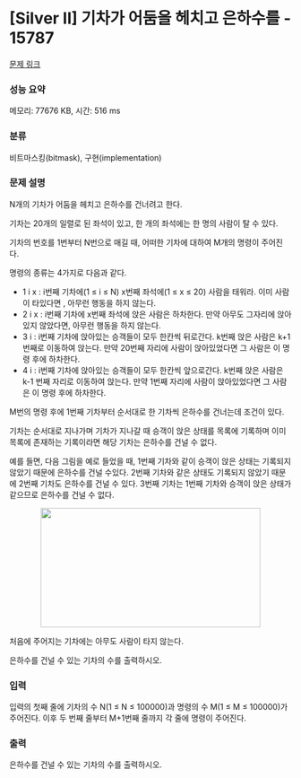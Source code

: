 # [Silver II] 기차가 어둠을 헤치고 은하수를 - 15787 

[문제 링크](https://www.acmicpc.net/problem/15787) 

### 성능 요약

메모리: 77676 KB, 시간: 516 ms

### 분류

비트마스킹(bitmask), 구현(implementation)

### 문제 설명

<p>N개의 기차가 어둠을 헤치고 은하수를 건너려고 한다.</p>

<p>기차는 20개의 일렬로 된 좌석이 있고, 한 개의 좌석에는 한 명의 사람이 탈 수 있다. </p>

<p>기차의 번호를 1번부터 N번으로 매길 때, 어떠한 기차에 대하여 M개의 명령이 주어진다.</p>

<p>명령의 종류는 4가지로 다음과 같다.</p>

<ul>
	<li>1 i x : i번째 기차에(1 ≤ i ≤ N) x번째 좌석에(1 ≤ x ≤ 20) 사람을 태워라. 이미 사람이 타있다면 , 아무런 행동을 하지 않는다.</li>
	<li>2 i x : i번째 기차에 x번째 좌석에 앉은 사람은 하차한다. 만약 아무도 그자리에 앉아있지 않았다면, 아무런 행동을 하지 않는다.</li>
	<li>3 i : i번째 기차에 앉아있는 승객들이 모두 한칸씩 뒤로간다. k번째 앉은 사람은 k+1번째로 이동하여 앉는다. 만약 20번째 자리에 사람이 앉아있었다면 그 사람은 이 명령 후에 하차한다.</li>
	<li>4 i : i번째 기차에 앉아있는 승객들이 모두 한칸씩 앞으로간다. k번째 앉은 사람은 k-1 번째 자리로 이동하여 앉는다. 만약 1번째 자리에 사람이 앉아있었다면 그 사람은 이 명령 후에 하차한다.</li>
</ul>

<p>M번의 명령 후에 1번째 기차부터 순서대로 한 기차씩 은하수를 건너는데 조건이 있다.</p>

<p>기차는 순서대로 지나가며 기차가 지나갈 때 승객이 앉은 상태를 목록에 기록하며 이미 목록에 존재하는 기록이라면 해당 기차는 은하수를 건널 수 없다.</p>

<p>예를 들면, 다음 그림을 예로 들었을 때, 1번째 기차와 같이 승객이 앉은 상태는 기록되지 않았기 때문에 은하수를 건널 수있다. 2번째 기차와 같은 상태도 기록되지 않았기 때문에 2번째 기차도 은하수를 건널 수 있다. 3번째 기차는 1번째 기차와 승객이 앉은 상태가 같으므로 은하수를 건널 수 없다.</p>

<p style="text-align: center;"><img alt="" src="https://onlinejudgeimages.s3-ap-northeast-1.amazonaws.com/problem/15787/1.png" style="width: 392px; height: 213px;"></p>

<p>처음에 주어지는 기차에는 아무도 사람이 타지 않는다.</p>

<p>은하수를 건널 수 있는 기차의 수를 출력하시오.</p>

### 입력 

 <p>입력의 첫째 줄에 기차의 수 N(1 ≤ N ≤ 100000)과 명령의 수 M(1 ≤ M ≤ 100000)가 주어진다. 이후 두 번째 줄부터 M+1번째 줄까지 각 줄에 명령이 주어진다. </p>

### 출력 

 <p>은하수를 건널 수 있는 기차의 수를 출력하시오.</p>

